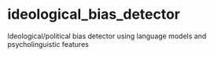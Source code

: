 # ideological_bias_detector
Ideological/political bias detector using language models and psycholinguistic features
